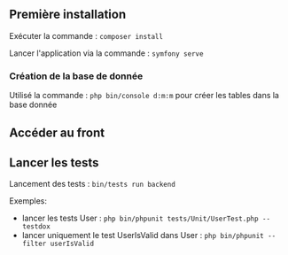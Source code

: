 ## Première installation

Exécuter la commande : `composer install`

Lancer l'application via la commande : `symfony serve`

### Création de la base de donnée

Utilisé la commande : `php bin/console d:m:m` pour créer les tables
dans la base donnée

## Accéder au front



## Lancer les tests

Lancement des tests : `bin/tests run backend`

Exemples:
- lancer les tests User : `php bin/phpunit tests/Unit/UserTest.php --testdox`
- lancer uniquement le test UserIsValid dans User : `php bin/phpunit --filter userIsValid`
